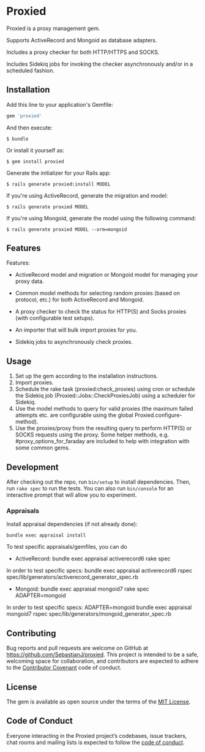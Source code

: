 # Proxied

Proxied is a proxy management gem.

Supports ActiveRecord and Mongoid as database adapters.

Includes a proxy checker for both HTTP/HTTPS and SOCKS.

Includes Sidekiq jobs for invoking the checker asynchronously and/or in a scheduled fashion.

## Installation

Add this line to your application's Gemfile:

```ruby
gem 'proxied'
```

And then execute:

    $ bundle

Or install it yourself as:

    $ gem install proxied

Generate the initializer for your Rails app:

    $ rails generate proxied:install MODEL

If you're using ActiveRecord, generate the migration and model:

    $ rails generate proxied MODEL

If you're using Mongoid, generate the model using the following command:

    $ rails generate proxied MODEL --orm=mongoid

## Features

Features:

* ActiveRecord model and migration or Mongoid model for managing your proxy data.

* Common model methods for selecting random proxies (based on protocol, etc.) for both ActiveRecord and Mongoid.

* A proxy checker to check the status for HTTP(S) and Socks proxies (with configurable test setups).

* An importer that will bulk import proxies for you.

* Sidekiq jobs to asynchronously check proxies.

## Usage

1. Set up the gem according to the installation instructions.
2. Import proxies.
3. Schedule the rake task (proxied:check_proxies) using cron or schedule the Sidekiq job (Proxied::Jobs::CheckProxiesJob) using a scheduler for Sidekiq.
4. Use the model methods to query for valid proxies (the maximum failed attempts etc. are configurable using the global Proxied.configure-method).
5. Use the proxies/proxy from the resulting query to perform HTTP(S) or SOCKS requests using the proxy. Some helper methods, e.g. #proxy_options_for_faraday are included to help with integration with some common gems.

## Development

After checking out the repo, run `bin/setup` to install dependencies. Then, run `rake spec` to run the tests. You can also run `bin/console` for an interactive prompt that will allow you to experiment.

### Appraisals

Install appraisal dependencies (if not already done):
```
bundle exec appraisal install
```

To test specific appraisals/gemfiles, you can do

* ActiveRecord: bundle exec appraisal activerecord6 rake spec

In order to test specific specs: bundle exec appraisal activerecord6 rspec spec/lib/generators/activerecord_generator_spec.rb

* Mongoid: bundle exec appraisal mongoid7 rake spec ADAPTER=mongoid

In order to test specific specs: ADAPTER=mongoid bundle exec appraisal mongoid7 rspec spec/lib/generators/mongoid_generator_spec.rb


## Contributing

Bug reports and pull requests are welcome on GitHub at https://github.com/SebastianJ/proxied. This project is intended to be a safe, welcoming space for collaboration, and contributors are expected to adhere to the [Contributor Covenant](http://contributor-covenant.org) code of conduct.

## License

The gem is available as open source under the terms of the [MIT License](https://opensource.org/licenses/MIT).

## Code of Conduct

Everyone interacting in the Proxied project’s codebases, issue trackers, chat rooms and mailing lists is expected to follow the [code of conduct](https://github.com/SebastianJ/proxied/blob/master/CODE_OF_CONDUCT.md).
